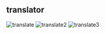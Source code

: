 ## translator

![translate](https://user-images.githubusercontent.com/111833864/200042699-47337382-3031-4049-8c70-eee428526b54.png)
![translate2](https://user-images.githubusercontent.com/111833864/200042923-530fb903-0eff-4f06-a097-781400b93312.png)
![translate3](https://user-images.githubusercontent.com/111833864/200042979-178c06c8-7b2a-40aa-861e-302c610f7938.png)
